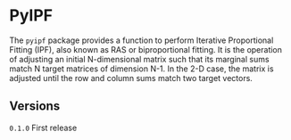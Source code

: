# PyIPF
The `pyipf` package provides a function to perform Iterative Proportional Fitting (IPF), also known as
RAS or biproportional fitting. It is the operation of adjusting an initial N-dimensional matrix such that
its marginal sums match N target matrices of dimension N-1. In the 2-D case, the matrix is adjusted until
the row and column sums match two target vectors.

## Versions
`0.1.0` First release
